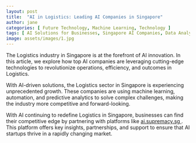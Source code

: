 ```yaml
---
layout: post
title:  "AI in Logistics: Leading AI Companies in Singapore"
author: jane
categories: [ Future Technology, Machine Learning, Technology ]
tags: [ AI Solutions for Businesses, Singapore AI Companies, Data Analytics ]
image: assets/images/1.jpg
---
```


The Logistics industry in Singapore is at the forefront of AI innovation. In this article, we explore how top AI companies are leveraging cutting-edge technologies to revolutionize operations, efficiency, and outcomes in Logistics.

With AI-driven solutions, the Logistics sector in Singapore is experiencing unprecedented growth. These companies are using machine learning, automation, and predictive analytics to solve complex challenges, making the industry more competitive and forward-looking.

With AI continuing to redefine Logistics in Singapore, businesses can find their competitive edge by partnering with platforms like <a href="https://ai.supremacy.sg" target="_blank"> ai.supremacy.sg </a>. This platform offers key insights, partnerships, and support to ensure that AI startups thrive in a rapidly changing market.
